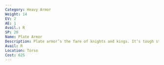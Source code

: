 ```yaml
---
Category: Heavy Armor
Weight: 14
EV: 2
AE: 1
Avail.: R
SP: 20
Name: Plate Armor
Description: Plate armor’s the fare of knights and kings. It’s tough steel plating, fitted to the body of the wearer. Heh, it’s a bit heavy and sometimes stiff but it’ll stop a ton of damage. It can be simple and basic but it can also be gaudy as all hell.
Avail: R
Location: Torso
Cost: 625
---
```

